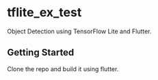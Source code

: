 # tflite_ex_test

Object Detection using TensorFlow Lite and Flutter.

## Getting Started

Clone the repo and build it using flutter.
